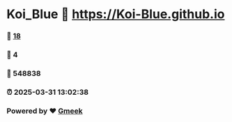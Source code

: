 # Koi_Blue :link: https://Koi-Blue.github.io 
### :page_facing_up: [18](https://Koi-Blue.github.io/tag.html) 
### :speech_balloon: 4 
### :hibiscus: 548838 
### :alarm_clock: 2025-03-31 13:02:38 
### Powered by :heart: [Gmeek](https://github.com/Meekdai/Gmeek)
